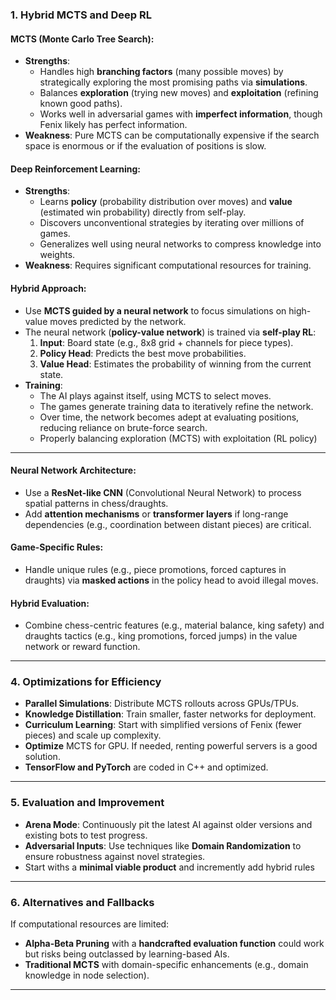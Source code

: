 
### **1. Hybrid MCTS and Deep RL**

#### **MCTS (Monte Carlo Tree Search)**:
- **Strengths**: 
  - Handles high **branching factors** (many possible moves) by strategically exploring the most promising paths via **simulations**.
  - Balances **exploration** (trying new moves) and **exploitation** (refining known good paths).
  - Works well in adversarial games with **imperfect information**, though Fenix likely has perfect information.
- **Weakness**: Pure MCTS can be computationally expensive if the search space is enormous or if the evaluation of positions is slow.

#### **Deep Reinforcement Learning**:
- **Strengths**:
  - Learns **policy** (probability distribution over moves) and **value** (estimated win probability) directly from self-play.
  - Discovers unconventional strategies by iterating over millions of games.
  - Generalizes well using neural networks to compress knowledge into weights.
- **Weakness**: Requires significant computational resources for training.

#### **Hybrid Approach**:
- Use **MCTS guided by a neural network** to focus simulations on high-value moves predicted by the network.
- The neural network (**policy-value network**) is trained via **self-play RL**:
  1. **Input**: Board state (e.g., 8x8 grid + channels for piece types).
  2. **Policy Head**: Predicts the best move probabilities.
  3. **Value Head**: Estimates the probability of winning from the current state.
- **Training**:
  - The AI plays against itself, using MCTS to select moves.
  - The games generate training data to iteratively refine the network.
  - Over time, the network becomes adept at evaluating positions, reducing reliance on brute-force search.
  - Properly balancing exploration (MCTS) with exploitation (RL policy)

---

#### **Neural Network Architecture**:
- Use a **ResNet-like CNN** (Convolutional Neural Network) to process spatial patterns in chess/draughts.
- Add **attention mechanisms** or **transformer layers** if long-range dependencies (e.g., coordination between distant pieces) are critical.

#### **Game-Specific Rules**:
- Handle unique rules (e.g., piece promotions, forced captures in draughts) via **masked actions** in the policy head to avoid illegal moves.

#### **Hybrid Evaluation**:
- Combine chess-centric features (e.g., material balance, king safety) and draughts tactics (e.g., king promotions, forced jumps) in the value network or reward function.

---

### **4. Optimizations for Efficiency**
- **Parallel Simulations**: Distribute MCTS rollouts across GPUs/TPUs.
- **Knowledge Distillation**: Train smaller, faster networks for deployment.
- **Curriculum Learning**: Start with simplified versions of Fenix (fewer pieces) and scale up complexity.
- **Optimize** MCTS for GPU. If needed, renting powerful servers is a good solution.
- **TensorFlow and PyTorch** are coded in C++ and optimized.

---

### **5. Evaluation and Improvement**
- **Arena Mode**: Continuously pit the latest AI against older versions and existing bots to test progress.
- **Adversarial Inputs**: Use techniques like **Domain Randomization** to ensure robustness against novel strategies.
- Start withs a **minimal viable product** and incremently add hybrid rules

---

### **6. Alternatives and Fallbacks**
If computational resources are limited:
- **Alpha-Beta Pruning** with a **handcrafted evaluation function** could work but risks being outclassed by learning-based AIs.
- **Traditional MCTS** with domain-specific enhancements (e.g., domain knowledge in node selection).

---